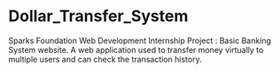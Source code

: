 # Dollar_Transfer_System
Sparks Foundation Web Development Internship Project : Basic Banking System website.
A web application used to transfer money virtually to multiple users and can check the transaction history.
